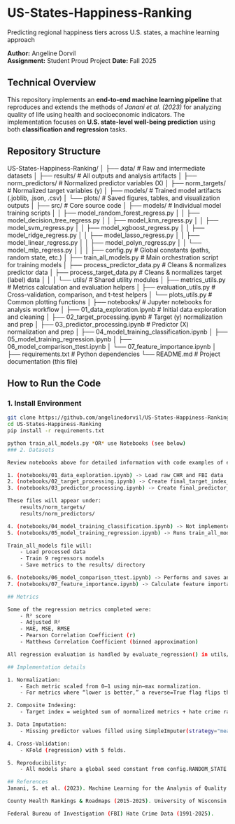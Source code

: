 # US-States-Happiness-Ranking
Predicting regional happiness tiers across U.S. states, a machine learning approach

**Author:** Angeline Dorvil  
**Assignment:** Student Proud Project 
**Date:** Fall 2025  



## Technical Overview

This repository implements an **end-to-end machine learning pipeline** that reproduces and extends the methods of *Janani et al. (2023)* for analyzing quality of life using health and socioeconomic indicators. The implementation focuses on **U.S. state-level well-being prediction** using both **classification and regression** tasks. 



## Repository Structure

US-States-Happiness-Ranking/
│
├── data/                               # Raw and intermediate datasets
│
├── results/                            # All outputs and analysis artifacts
│   ├── norm_predictors/                # Normalized predictor variables (X)
│   ├── norm_targets/                   # Normalized target variables (y)
│   ├── models/                         # Trained model artifacts (.joblib, .json, .csv)
│   └── plots/                          # Saved figures, tables, and visualization outputs
│
├── src/                                # Core source code
│   ├── models/                         # Individual model training scripts
│   │   ├── model_random_forest_regress.py
│   │   ├── model_decision_tree_regress.py
│   │   ├── model_knn_regress.py
│   │   ├── model_svm_regress.py
│   │   ├── model_xgboost_regress.py
│   │   ├── model_ridge_regress.py
│   │   ├── model_lasso_regress.py
│   │   ├── model_linear_regress.py
│   │   ├── model_polyn_regress.py
│   │   └── model_mlp_regress.py
│   │
│   ├── config.py                       # Global constants (paths, random state, etc.)
│   ├── train_all_models.py             # Main orchestration script for training models
│   ├── process_predictor_data.py       # Cleans & normalizes predictor data
│   ├── process_target_data.py          # Cleans & normalizes target (label) data
│   │
│   └── utils/                          # Shared utility modules
│       ├── metrics_utils.py            # Metrics calculation and evaluation helpers
│       ├── evaluation_utils.py         # Cross-validation, comparison, and t-test helpers
│       └── plots_utils.py              # Common plotting functions
│
├── notebooks/                          # Jupyter notebooks for analysis workflow
│   ├── 01_data_exploration.ipynb       # Initial data exploration and cleaning
│   ├── 02_target_processing.ipynb      # Target (y) normalization and prep
│   ├── 03_predictor_processing.ipynb   # Predictor (X) normalization and prep
│   ├── 04_model_training_classification.ipynb
│   ├── 05_model_training_regression.ipynb
│   ├── 06_model_comparison_ttest.ipynb
│   └── 07_feature_importance.ipynb
│
├── requirements.txt                    # Python dependencies
└── README.md                           # Project documentation (this file)



##  How to Run the Code

### 1. Install Environment
```bash
git clone https://github.com/angelinedorvil/US-States-Happiness-Ranking.git
cd US-States-Happiness-Ranking
pip install -r requirements.txt

python train_all_models.py *OR* use Notebooks (see below)
### 2. Datasets

Review notebooks above for detailed information with code examples of each stage. Each notebook can be run. Notebooks can be run **Sequencially** to reach paper outputs.

1. (notebooks/01_data_exploration.ipynb) -> Load raw CHR and FBI data
2. (notebooks/02_target_processing.ipynb) -> Create final_target_index_all_years.csv
3. (notebooks/03_predictor_processing.ipynb) -> Create final_predictor_index_all_years.csv

These files will appear under:
    results/norm_targets/
    results/norm_predictors/

4. (notebooks/04_model_training_classification.ipynb) -> Not implemented for this milestone
5. (notebooks/05_model_training_regression.ipynb) -> Runs train_all_models

Train_all_models file will:
    - Load processed data
    - Train 9 regressors models
    - Save metrics to the results/ directory

6. (notebooks/06_model_comparison_ttest.ipynb) -> Performs and saves analysis of models in plots and results directories
7. (notebooks/07_feature_importance.ipynb) -> Calculate feature importance and permutation importance for models

## Metrics

Some of the regression metrics completed were:
    - R² score
    - Adjusted R²
    - MAE, MSE, RMSE
    - Pearson Correlation Coefficient (r)
    - Matthews Correlation Coefficient (binned approximation)

All regression evaluation is handled by evaluate_regression() in utils/evaluation_utils.py

## Implementation details

1. Normalization:
    - Each metric scaled from 0–1 using min–max normalization.
    - For metrics where “lower is better,” a reverse=True flag flips the scale.

2. Composite Indexing:
    - Target index = weighted sum of normalized metrics + hate crime rate.

3. Data Imputation:
    - Missing predictor values filled using SimpleImputer(strategy="mean").

4. Cross-Validation:
    - KFold (regression) with 5 folds.

5. Reproducibility:
    - All models share a global seed constant from config.RANDOM_STATE.

## References
Janani, S. et al. (2023). Machine Learning for the Analysis of Quality of Life using World Happiness Index and Human Development Indicator.

County Health Rankings & Roadmaps (2015-2025). University of Wisconsin Population Health Institute.

Federal Bureau of Investigation (FBI) Hate Crime Data (1991-2025).